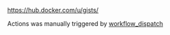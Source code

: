 <https://hub.docker.com/u/gists/>

Actions was manually triggered by [workflow_dispatch](https://docs.github.com/en/actions/reference/events-that-trigger-workflows#workflow_dispatch)
